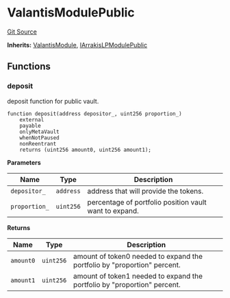 # ValantisModulePublic
[Git Source](https://github.com/ArrakisFinance/arrakis-modular/blob/9091a6ee814f061039fd7b968feddb93bbdf1110/src/modules/ValantisSOTModulePublic.sol)

**Inherits:**
[ValantisModule](/src/abstracts/ValantisSOTModule.sol/abstract.ValantisModule.md), [IArrakisLPModulePublic](/src/interfaces/IArrakisLPModulePublic.sol/interface.IArrakisLPModulePublic.md)


## Functions
### deposit

deposit function for public vault.


```solidity
function deposit(address depositor_, uint256 proportion_)
    external
    payable
    onlyMetaVault
    whenNotPaused
    nonReentrant
    returns (uint256 amount0, uint256 amount1);
```
**Parameters**

|Name|Type|Description|
|----|----|-----------|
|`depositor_`|`address`|address that will provide the tokens.|
|`proportion_`|`uint256`|percentage of portfolio position vault want to expand.|

**Returns**

|Name|Type|Description|
|----|----|-----------|
|`amount0`|`uint256`|amount of token0 needed to expand the portfolio by "proportion" percent.|
|`amount1`|`uint256`|amount of token1 needed to expand the portfolio by "proportion" percent.|


